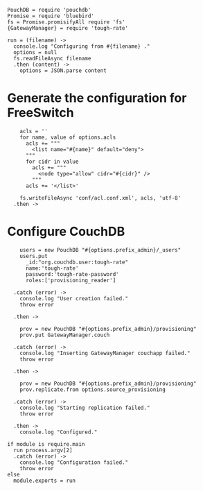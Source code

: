     PouchDB = require 'pouchdb'
    Promise = require 'bluebird'
    fs = Promise.promisifyAll require 'fs'
    {GatewayManager} = require 'tough-rate'

    run = (filename) ->
      console.log "Configuring from #{filename} ."
      options = null
      fs.readFileAsync filename
      .then (content) ->
        options = JSON.parse content

Generate the configuration for FreeSwitch
=========================================

        acls = ''
        for name, value of options.acls
          acls += """
            <list name="#{name}" default="deny">
          """
          for cidr in value
            acls += """
              <node type="allow" cidr="#{cidr}" />
            """
          acls += '</list>'

        fs.writeFileAsync 'conf/acl.conf.xml', acls, 'utf-8'
      .then ->

Configure CouchDB
=================

        users = new PouchDB "#{options.prefix_admin}/_users"
        users.put
          _id:"org.couchdb.user:tough-rate"
          name:'tough-rate'
          password:'tough-rate-password'
          roles:['provisioning_reader']

      .catch (error) ->
        console.log "User creation failed."
        throw error

      .then ->

        prov = new PouchDB "#{options.prefix_admin}/provisioning"
        prov.put GatewayManager.couch

      .catch (error) ->
        console.log "Inserting GatewayManager couchapp failed."
        throw error

      .then ->

        prov = new PouchDB "#{options.prefix_admin}/provisioning"
        prov.replicate.from options.source_provisioning

      .catch (error) ->
        console.log "Starting replication failed."
        throw error

      .then ->
        console.log "Configured."

    if module is require.main
      run process.argv[2]
      .catch (error) ->
        console.log "Configuration failed."
        throw error
    else
      module.exports = run
